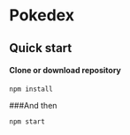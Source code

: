 # Pokedex

## Quick start
#### Clone or download repository
```
npm install
````
###And then
```
npm start
```
